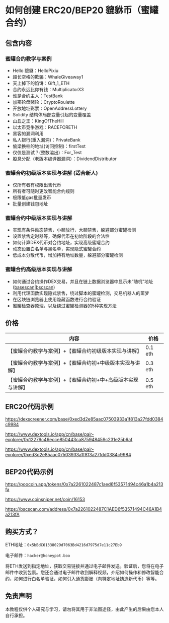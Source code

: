 # 如何创建 ERC20/BEP20 貔貅币（蜜罐合约）

## 包含内容

### 蜜罐合约教学与案例

- Hello 貔貅：HelloPixiu
- 超长空格的欺骗：WhaleGiveaway1
- 天上掉下的馅饼：Gift_1_ETH
- 合约永远比你有钱：MultiplicatorX3
- 谁是合约主人：TestBank
- 加密轮盘赌轮：CryptoRoulette
- 开放地址彩票：OpenAddressLottery
- Solidity 结构体局部变量引起的变量覆盖
- 山丘之王：KingOfTheHill
- 以太币竞争游戏：RACEFORETH
- 黑客的漏洞利用
- 私人银行(重入漏洞)：PrivateBank
- 偷梁换柱的地址(访问控制)：firstTest
- 仅仅是测试？(整数溢出)：For_Test
- 股息分配（老版本编译器漏洞）：DividendDistributor

### 蜜罐合约初级版本实现与讲解 (适合新人)

- 仅所有者有权限出售代币
- 所有者可随时更改智能合约规则
- 极限低gas批量发币
- 批量创建钱包地址

### 蜜罐合约中级版本实现与讲解

- 实现有条件动态禁售，小额放行，大额禁售，躲避部分蜜罐检测
- 设置禁售定时器等，确保代币在初始阶段的合法性
- 如何计算DEX代币对合约地址，实现高级蜜罐合约
- 动态设置白名单与黑名单，实现隐式蜜罐合约
- 低成本分散代币，增加持有地址数量，躲避部分蜜罐检测

### 蜜罐合约高级版本实现与讲解

- 如何通过合约操作DEX交易，并且在链上数据浏览器中显示未“随机”地址 ([basescan](https://basescan.org/tx/0x9de5563e52b60e81b91c3d0f3b4445b413156ef31f97f37b82753dd0e8f4a3a3)|[bscscan](https://bscscan.com/tx/0xcf7625872bd52baaef928752a5e22c53292bc0f8eaff46e764a5d2dd77e49daf))
- 利用代理函数实现隐式禁售，绕过脚本的蜜罐检测，交易机器人的噩梦
- 在区块链浏览器上使用隐藏函数进行合约验证
- 蜜罐检查器原理，以及绕过蜜罐检测器的5种实现方法


## 价格

| 内容                                                        | 价格    |
| ----------------------------------------------------------- | ------- |
| 【蜜罐合约教学与案例】+【蜜罐合约初级版本实现与讲解】       | 0.1 eth |
| 【蜜罐合约教学与案例】+【蜜罐合约初+中级版本实现与讲解】    | 0.3 eth |
| 【蜜罐合约教学与案例】+【蜜罐合约初+中+高级版本实现与讲解】 | 0.5 eth |

## ERC20代码示例

https://dexscreener.com/base/0xed3d2e85aac07503933a1f813a27fdd0384c9984

https://www.dextools.io/app/cn/base/pair-explorer/0x12279c46ecce850443ca875948459c231e25b6af

https://www.dextools.io/app/cn/base/pair-explorer/0xed3d2e85aac07503933a1f813a27fdd0384c9984

## BEP20代码示例

https://poocoin.app/tokens/0x7a2261022487c1aed6f53571494c46a1b4a213fa

https://www.coinsniper.net/coin/16153

https://bscscan.com/address/0x7a2261022487C1AED6f53571494C46A1B4a213fA

## 购买方式？

ETH地址：`0x5bBdC61338029d7063Bd4216d7975d7e11c27Eb9`

电子邮件：`hacker@honeypot.boo`

将ETH发送到指定地址，获取交易链接并通过电子邮件发送。验证后，您将在电子邮件中收到包裹。您还会通过电子邮件收到解释视频，介绍如何操作和修改智能合约，如何进行白名单验证，如何引入通货膨胀（向特定地址铸造新代币）等等。

## 免责声明

本教程仅供个人研究与学习，请勿将其用于非法图途径，由此产生的后果由您本人自行承担。
